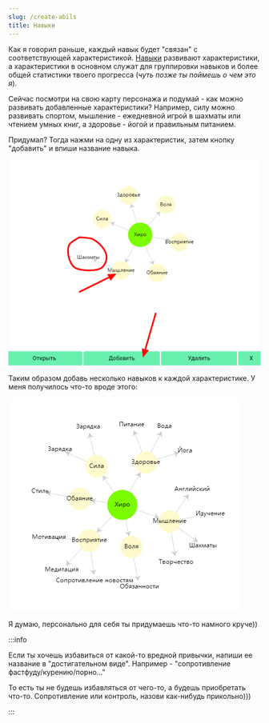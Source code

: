 ```yaml
---
slug: /create-abils
title: Навыки
---
```


Как я говорил раньше, каждый навык будет "связан" с соответствующей характеристикой. [Навыки](/about-abils) развивают характеристики, а характеристики в основном служат для группировки навыков и более общей статистики твоего прогресса (*чуть позже ты поймешь о чем это я*).

Сейчас посмотри на свою карту персонажа и подумай - как можно развивать добавленные характеристики? Например, силу можно развивать спортом, мышление - ежедневной игрой в шахматы или чтением умных книг, а здоровье - йогой и правильным питанием.

Придумал? Тогда нажми на одну из характеристик, затем кнопку "добавить" и впиши название навыка.

![](../../static/img/ДобавлениеНавыка.jpg)

Таким образом добавь несколько навыков к каждой характеристике. У меня получилось что-то вроде этого:

![image-20210329170954642](../../static/img/ДоавленныеНавыки.jpg)

Я думаю, персонально для себя ты придумаешь что-то намного круче))

:::info &nbsp;

Если ты хочешь избавиться от какой-то вредной привычки, напиши ее название в "достигательном виде". Например - "сопротивление фастфуду/курению/порно..." 

То есть ты не будешь избавляться от чего-то, а будешь приобретать что-то. Сопротивление или контроль, назови как-нибудь прикольно)))

:::